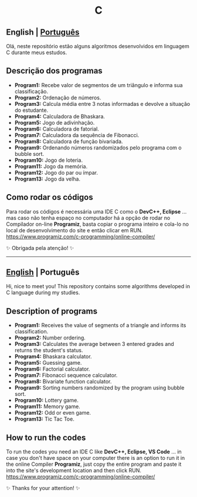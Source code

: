 ﻿<h1 align="center">
  <br>C</h1>

<a id="en-readme"></a>
## English | [Português](#pt-readme)

Olá, neste repositório estão alguns algoritmos desenvolvidos em linguagem C durante meus estudos.


## Descrição dos programas

- **Program1:** Recebe valor de segmentos de um triângulo e informa sua classificação.
- **Program2:** Ordenação de números.
- **Program3:**   Calcula média entre 3 notas informadas e devolve a situação do estudante.
- **Program4:** Calculadora de Bhaskara.
- **Program5:** Jogo de adivinhação.
- **Program6:** Calculadora de fatorial.
- **Program7:** Calculadora da sequência de Fibonacci.
- **Program8:** Calculadora de função bivariada. 
- **Program9:** Ordenando números randomizados pelo programa com o bubble sort.
- **Program10:** Jogo de loteria. 
- **Program11:** Jogo da memória.
- **Program12:** Jogo do par ou ímpar.
- **Program13:** Jogo da velha. 



## Como rodar os códigos

Para rodar os códigos é necessária uma IDE C como o **DevC++, Eclipse** ... mas caso não tenha espaço no computador há a opção de rodar no Compilador on-line **Programiz**, basta copiar o programa inteiro e cola-lo no local de desenvolvimento do site e então clicar em RUN. 
https://www.programiz.com/c-programming/online-compiler/



✨ Obrigada pela atenção! ✨

-------

<a id="pt-readme"></a>
## [English](#en-readme) | Português


Hi, nice to meet you! This repository contains some algorithms developed in C language during my studies.


## Description of programs

- **Program1:** Receives the value of segments of a triangle and informs its classification.
- **Program2:** Number ordering.
- **Program3:** Calculates the average between 3 entered grades and returns the student's status.
- **Program4:** Bhaskara calculator.
- **Program5:** Guessing game.
- **Program6:** Factorial calculator.
- **Program7:** Fibonacci sequence calculator.
- **Program8:** Bivariate function calculator.
- **Program9:** Sorting numbers randomized by the program using bubble sort.
- **Program10:** Lottery game.
- **Program11:** Memory game.
- **Program12:** Odd or even game.
- **Program13:** Tic Tac Toe.



## How to run the codes

To run the codes you need an IDE C like **DevC++,  Eclipse, VS Code** ... in case you don't have space on your computer there is an option to run it in the online Compiler **Programiz**, just copy the entire program and paste it into the site's development location and then click RUN.
https://www.programiz.com/c-programming/online-compiler/



✨ Thanks for your attention! ✨
